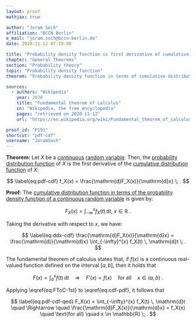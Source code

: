 ```yaml
---
layout: proof
mathjax: true

author: "Joram Soch"
affiliation: "BCCN Berlin"
e_mail: "joram.soch@bccn-berlin.de"
date: 2020-11-12 07:19:00

title: "Probability density function is first derivative of cumulative distribution function"
chapter: "General Theorems"
section: "Probability theory"
topic: "Probability density function"
theorem: "Probability density function in terms of cumulative distribution function"

sources:
  - authors: "Wikipedia"
    year: 2020
    title: "Fundamental theorem of calculus"
    in: "Wikipedia, the free encyclopedia"
    pages: "retrieved on 2020-11-12"
    url: "https://en.wikipedia.org/wiki/Fundamental_theorem_of_calculus#Formal_statements"

proof_id: "P191"
shortcut: "pdf-cdf"
username: "JoramSoch"
---
```



**Theorem:** Let $X$ be a [continuous](/D/rvar-disc) [random variable](/D/rvar). Then, the [probability distribution function](/D/pdf) of $X$ is the first derivative of the [cumulative distribution function](/D/cdf) of $X$:

$$ \label{eq:pdf-cdf}
f_X(x) = \frac{\mathrm{d}F_X(x)}{\mathrm{d}x} \; .
$$


**Proof:** The [cumulative distribution function in terms of the probability density function of a continuous random variable](/P/cdf-pdf) is given by:

$$ \label{eq:cdf-pdf}
F_X(x) = \int_{-\infty}^{x} f_X(t) \, \mathrm{d}t, \; x \in \mathbb{R} \; .
$$

Taking the derivative with respect to $x$, we have:

$$ \label{eq:ddx-cdf}
\frac{\mathrm{d}F_X(x)}{\mathrm{d}x} = \frac{\mathrm{d}}{\mathrm{d}x} \int_{-\infty}^{x} f_X(t) \, \mathrm{d}t \; .
$$

The fundamental theorem of calculus states that, if $f(x)$ is a continuous real-valued function defined on the interval $[a,b]$, then it holds that

$$ \label{eq:FToC-1st}
F(x) = \int_{a}^{x} f(t) \, \mathrm{d}t \quad \Rightarrow \quad F'(x) = f(x) \quad \text{for all} \quad x \in (a,b) \; .
$$

Applying \eqref{eq:FToC-1st} to \eqref{eq:cdf-pdf}, it follows that

$$ \label{eq:pdf-cdf-qed}
F_X(x) = \int_{-\infty}^{x} f_X(t) \, \mathrm{d}t \quad \Rightarrow \quad \frac{\mathrm{d}F_X(x)}{\mathrm{d}x} = f_X(x) \quad \text{for all} \quad x \in \mathbb{R} \; .
$$